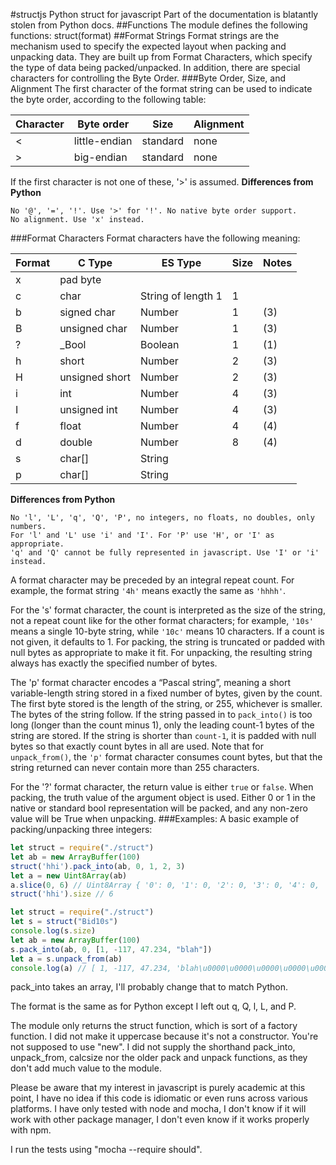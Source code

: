 #structjs
Python struct for javascript
Part of the documentation is blatantly stolen from Python docs.
##Functions
The module defines the following functions:
    struct(format)
##Format Strings
Format strings are the mechanism used to specify the expected layout when packing and unpacking data. They are built up from Format Characters, which specify the type of data being packed/unpacked. In addition, there are special characters for controlling the Byte Order.
###Byte Order, Size, and Alignment
The first character of the format string can be used to indicate the byte order, according to the following table:

| Character | Byte order    | Size      | Alignment |
|-----------|---------------|-----------|-----------|
| <	        | little-endian	| standard	| none      |
| >	        | big-endian	  | standard  | none      |
If the first character is not one of these, '>' is assumed.
**Differences from Python**
```
No '@', '=', '!'. Use '>' for '!'. No native byte order support.
No alignment. Use 'x' instead.
```
###Format Characters
Format characters have the following meaning:

Format|C Type|ES Type|Size|Notes
---|---|---|---|---
x|pad byte
c|char          | String of length 1|1	 
b|signed char   | Number	|1|(3)
B|unsigned char | Number	|1|(3)
?|_Bool         | Boolean |1|(1)
h|short         | Number	|2|(3)
H|unsigned short| Number	|2|(3)
i|int           | Number	|4|(3)
I|unsigned int  | Number  |4|(3)
f|float	        | Number  |4|(4)
d|double        | Number  |8|(4)
s|char[]        | String
p|char[]        | String
**Differences from Python**
```
No 'l', 'L', 'q', 'Q', 'P', no integers, no floats, no doubles, only numbers.
For 'l' and 'L' use 'i' and 'I'. For 'P' use 'H', or 'I' as appropriate.
'q' and 'Q' cannot be fully represented in javascript. Use 'I' or 'i' instead.
```
A format character may be preceded by an integral repeat count. For example, the format string `'4h'` means exactly the same as `'hhhh'`.

For the 's' format character, the count is interpreted as the size of the string, not a repeat count like for the other format characters; for example, `'10s'` means a single 10-byte string, while `'10c'` means 10 characters. If a count is not given, it defaults to 1. For packing, the string is truncated or padded with null bytes as appropriate to make it fit. For unpacking, the resulting string always has exactly the specified number of bytes.

The 'p' format character encodes a “Pascal string”, meaning a short variable-length string stored in a fixed number of bytes, given by the count. The first byte stored is the length of the string, or 255, whichever is smaller. The bytes of the string follow. If the string passed in to `pack_into()` is too long (longer than the count minus 1), only the leading count-1 bytes of the string are stored. If the string is shorter than `count-1`, it is padded with null bytes so that exactly count bytes in all are used. Note that for `unpack_from()`, the `'p'` format character consumes count bytes, but that the string returned can never contain more than 255 characters.

For the '?' format character, the return value is either `true` or `false`. When packing, the truth value of the argument object is used. Either 0 or 1 in the native or standard bool representation will be packed, and any non-zero value will be True when unpacking.
###Examples:
A basic example of packing/unpacking three integers:
```javascript
let struct = require("./struct")
let ab = new ArrayBuffer(100)
struct('hhi').pack_into(ab, 0, 1, 2, 3)
let a = new Uint8Array(ab)
a.slice(0, 6) // Uint8Array { '0': 0, '1': 0, '2': 0, '3': 0, '4': 0, '5': 0 }
struct('hhi').size // 6
```

```javascript
let struct = require("./struct")
let s = struct("Bid10s")
console.log(s.size)
let ab = new ArrayBuffer(100)
s.pack_into(ab, 0, [1, -117, 47.234, "blah"])
let a = s.unpack_from(ab)
console.log(a) // [ 1, -117, 47.234, 'blah\u0000\u0000\u0000\u0000\u0000\u0000' ]
```

pack_into takes an array, I'll probably change that to match Python.

The format is the same as for Python except I left out q, Q, l, L, and P.

The module only returns the struct function, which is sort of a factory function.
I did not make it uppercase because it's not a constructor.
You're not supposed to use "new".
I did not supply the shorthand pack_into, unpack_from, calcsize nor the older
pack and unpack functions, as they don't add much value to the module.

Please be aware that my interest in javascript is purely academic at this point,
I have no idea if this code is idiomatic or even runs across various platforms.
I have only tested with node and mocha, I don't know if it will work with other
package manager, I don't even know if it works properly with npm.

I run the tests using "mocha --require should".

